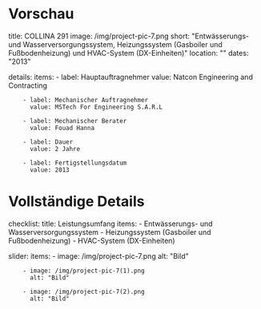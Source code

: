 # Vorschau
title: COLLINA 291
image: /img/project-pic-7.png
short: "Entwässerungs- und Wasserversorgungssystem, Heizungssystem (Gasboiler und Fußbodenheizung) und HVAC-System (DX-Einheiten)"
location: ""
dates: "2013"

details:
    items:
        - label: Hauptauftragnehmer
          value: Natcon Engineering and Contracting

        - label: Mechanischer Auftragnehmer
          value: MSTech For Engineering S.A.R.L  

        - label: Mechanischer Berater
          value: Fouad Hanna

        - label: Dauer
          value: 2 Jahre 
        
        - label: Fertigstellungsdatum
          value: 2013
        

# Vollständige Details
checklist:
    title: Leistungsumfang
    items:
        - Entwässerungs- und Wasserversorgungssystem
        - Heizungssystem (Gasboiler und Fußbodenheizung)
        - HVAC-System (DX-Einheiten)
        

slider: 
    items:
        - image: /img/project-pic-7.png
          alt: "Bild"

        - image: /img/project-pic-7(1).png
          alt: "Bild"      

        - image: /img/project-pic-7(2).png
          alt: "Bild"              
